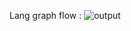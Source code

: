 Lang graph flow :
![output](https://github.com/user-attachments/assets/7dce5609-d2a3-4adc-be01-d797dc955e07)
